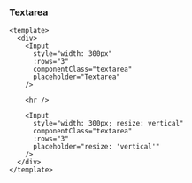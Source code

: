 ### Textarea

<!--start-code-->

```vue
<template>
  <div>
    <Input
      style="width: 300px"
      :rows="3"
      componentClass="textarea"
      placeholder="Textarea"
    />

    <hr />

    <Input
      style="width: 300px; resize: vertical"
      componentClass="textarea"
      :rows="3"
      placeholder="resize: 'vertical'"
    />
  </div>
</template>
```

<!--end-code-->
